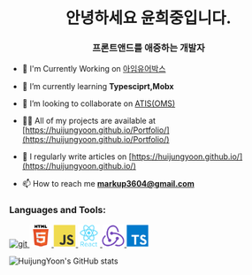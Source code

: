 <h1 align="center">안녕하세요 윤희중입니다.</h1>
<h3 align="center">프론트앤드를 애증하는 개발자</h3>

- 🔭 I'm Currently Working on [아임유어박스](https://www.imyourbox.com)

- 🌱 I’m currently learning **Typesciprt,Mobx**

- 👯 I’m looking to collaborate on [ATIS(OMS)](https://www.newatis.co.kr)

- 👨‍💻 All of my projects are available at [https://huijungyoon.github.io/Portfolio/](https://huijungyoon.github.io/Portfolio/)

- 📝 I regularly write articles on [https://huijungyoon.github.io/](https://huijungyoon.github.io/)

- 📫 How to reach me **markup3604@gmail.com**


<h3 align="left">Languages and Tools:</h3>
<p align="left"> <a href="https://git-scm.com/" target="_blank"> <img src="https://www.vectorlogo.zone/logos/git-scm/git-scm-icon.svg" alt="git" width="40" height="40"/> </a> <a href="https://www.w3.org/html/" target="_blank"> <img src="https://raw.githubusercontent.com/devicons/devicon/master/icons/html5/html5-original-wordmark.svg" alt="html5" width="40" height="40"/> </a> <a href="https://developer.mozilla.org/en-US/docs/Web/JavaScript" target="_blank"> <img src="https://raw.githubusercontent.com/devicons/devicon/master/icons/javascript/javascript-original.svg" alt="javascript" width="40" height="40"/> </a> <a href="https://reactjs.org/" target="_blank"> <img src="https://raw.githubusercontent.com/devicons/devicon/master/icons/react/react-original-wordmark.svg" alt="react" width="40" height="40"/> </a> <a href="https://redux.js.org" target="_blank"> <img src="https://raw.githubusercontent.com/devicons/devicon/master/icons/redux/redux-original.svg" alt="redux" width="40" height="40"/> </a> <a href="https://www.typescriptlang.org/" target="_blank"> <img src="https://raw.githubusercontent.com/devicons/devicon/master/icons/typescript/typescript-original.svg" alt="typescript" width="40" height="40"/> </a> </p>

![HuijungYoon's GitHub stats](https://github-readme-stats.vercel.app/api?username=HuijungYoon&theme=calm&show_icons=true)
